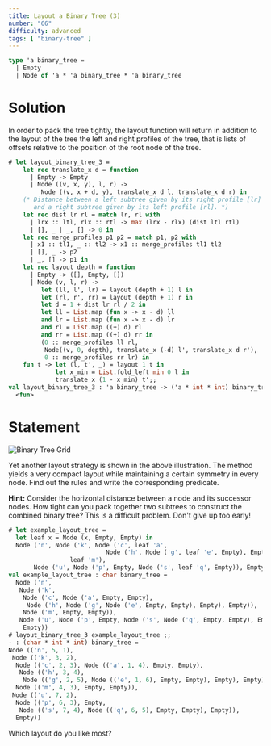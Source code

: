 ```yaml
---
title: Layout a Binary Tree (3)
number: "66"
difficulty: advanced
tags: [ "binary-tree" ]
---
```


```ocaml
type 'a binary_tree =
  | Empty
  | Node of 'a * 'a binary_tree * 'a binary_tree
```

# Solution

  In order to pack the tree tightly, the layout function will return
  in addition to the layout of the tree the left and right profiles of
  the tree, that is lists of offsets relative to the position of the
  root node of the tree.
```ocaml
# let layout_binary_tree_3 =
    let rec translate_x d = function
      | Empty -> Empty
      | Node ((v, x, y), l, r) ->
         Node ((v, x + d, y), translate_x d l, translate_x d r) in
    (* Distance between a left subtree given by its right profile [lr]
       and a right subtree given by its left profile [rl]. *)
    let rec dist lr rl = match lr, rl with
      | lrx :: ltl, rlx :: rtl -> max (lrx - rlx) (dist ltl rtl)
      | [], _ | _, [] -> 0 in
    let rec merge_profiles p1 p2 = match p1, p2 with
      | x1 :: tl1, _ :: tl2 -> x1 :: merge_profiles tl1 tl2
      | [], _ -> p2
      | _, [] -> p1 in
    let rec layout depth = function
      | Empty -> ([], Empty, [])
      | Node (v, l, r) ->
         let (ll, l', lr) = layout (depth + 1) l in
         let (rl, r', rr) = layout (depth + 1) r in
         let d = 1 + dist lr rl / 2 in
         let ll = List.map (fun x -> x - d) ll
         and lr = List.map (fun x -> x - d) lr
         and rl = List.map ((+) d) rl
         and rr = List.map ((+) d) rr in
         (0 :: merge_profiles ll rl,
          Node((v, 0, depth), translate_x (-d) l', translate_x d r'),
          0 :: merge_profiles rr lr) in
    fun t -> let (l, t', _) = layout 1 t in
             let x_min = List.fold_left min 0 l in
             translate_x (1 - x_min) t';;
val layout_binary_tree_3 : 'a binary_tree -> ('a * int * int) binary_tree =
  <fun>
```

# Statement

![Binary Tree Grid](/media/problems/tree-layout3.gif)

Yet another layout strategy is shown in the above illustration. The
method yields a very compact layout while maintaining a certain symmetry
in every node. Find out the rules and write the corresponding
predicate.

**Hint:** Consider the horizontal distance between a node and its successor
nodes. How tight can you pack together two subtrees to construct the
combined binary tree? This is a difficult problem. Don't give up too
early!

```ocaml
# let example_layout_tree =
  let leaf x = Node (x, Empty, Empty) in
  Node ('n', Node ('k', Node ('c', leaf 'a',
                           Node ('h', Node ('g', leaf 'e', Empty), Empty)),
                 leaf 'm'),
       Node ('u', Node ('p', Empty, Node ('s', leaf 'q', Empty)), Empty));;
val example_layout_tree : char binary_tree =
  Node ('n',
   Node ('k',
    Node ('c', Node ('a', Empty, Empty),
     Node ('h', Node ('g', Node ('e', Empty, Empty), Empty), Empty)),
    Node ('m', Empty, Empty)),
   Node ('u', Node ('p', Empty, Node ('s', Node ('q', Empty, Empty), Empty)),
    Empty))
# layout_binary_tree_3 example_layout_tree ;;
- : (char * int * int) binary_tree =
Node (('n', 5, 1),
 Node (('k', 3, 2),
  Node (('c', 2, 3), Node (('a', 1, 4), Empty, Empty),
   Node (('h', 3, 4),
    Node (('g', 2, 5), Node (('e', 1, 6), Empty, Empty), Empty), Empty)),
  Node (('m', 4, 3), Empty, Empty)),
 Node (('u', 7, 2),
  Node (('p', 6, 3), Empty,
   Node (('s', 7, 4), Node (('q', 6, 5), Empty, Empty), Empty)),
  Empty))
```

Which layout do you like most?

